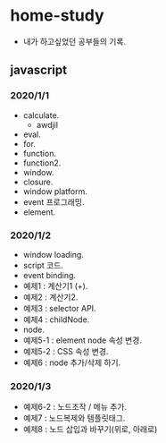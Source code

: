 # home-study

- 내가 하고싶었던 공부들의 기록.

## javascript

### 2020/1/1
- calculate.
  - awdjil
- eval.
- for.
- function.
- function2.
- window.
- closure.
- window platform.
- event 프로그래밍.
- element.
### 2020/1/2
- window loading.
- script 코드.
- event binding.
- 예제1 : 계산기1 (+).
- 예제2 : 계산기2.
- 예제3 : selector API.
- 예제4 : childNode.
- node.
- 예제5-1 : element node 속성 변경.
- 예제5-2 : CSS 속성 변경.
- 예제6 : node 추가/삭제 하기.
### 2020/1/3
- 예제6-2 : 노드조작 / 메뉴 추가.
- 예제7 : 노드복제와 템플릿태그.
- 예제8 : 노드 삽입과 바꾸기(위로, 아래로)


